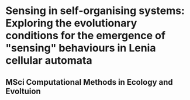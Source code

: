 # Sensing in self-organising systems: Exploring the evolutionary conditions for the emergence of "sensing" behaviours in Lenia cellular automata
## MSci Computational Methods in Ecology and Evoltuion
